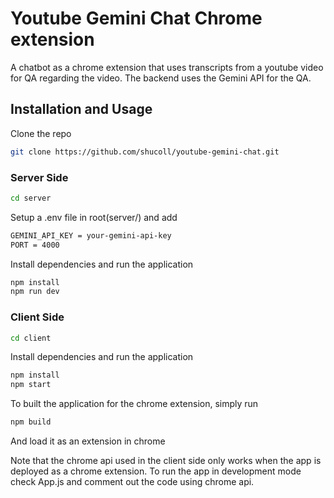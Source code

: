 # Youtube Gemini Chat Chrome extension
A chatbot as a chrome extension that uses transcripts from a youtube video for QA regarding the video. The backend uses the Gemini API for the QA.


## Installation and Usage

Clone the repo
```sh
git clone https://github.com/shucoll/youtube-gemini-chat.git
```

### Server Side

```sh
cd server
```

Setup a .env file in root(server/) and add
```sh
GEMINI_API_KEY = your-gemini-api-key
PORT = 4000
```

Install dependencies and run the application
```sh
npm install
npm run dev
```

### Client Side

```sh
cd client
```

Install dependencies and run the application
```sh
npm install
npm start
```


To built the application for the chrome extension, simply run
```sh
npm build
```
And load it as an extension in chrome

Note that the chrome api used in the client side only works when the app is deployed as a chrome extension. To run the app in development mode check App.js and comment out the code using chrome api.

